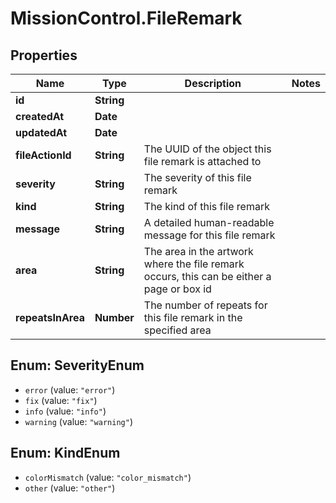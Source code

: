 # MissionControl.FileRemark

## Properties
Name | Type | Description | Notes
------------ | ------------- | ------------- | -------------
**id** | **String** |  | 
**createdAt** | **Date** |  | 
**updatedAt** | **Date** |  | 
**fileActionId** | **String** | The UUID of the object this file remark is attached to | 
**severity** | **String** | The severity of this file remark | 
**kind** | **String** | The kind of this file remark | 
**message** | **String** | A detailed human-readable message for this file remark | 
**area** | **String** | The area in the artwork where the file remark occurs, this can be either a page or box id | 
**repeatsInArea** | **Number** | The number of repeats for this file remark in the specified area | 

<a name="SeverityEnum"></a>
## Enum: SeverityEnum

* `error` (value: `"error"`)
* `fix` (value: `"fix"`)
* `info` (value: `"info"`)
* `warning` (value: `"warning"`)


<a name="KindEnum"></a>
## Enum: KindEnum

* `colorMismatch` (value: `"color_mismatch"`)
* `other` (value: `"other"`)

